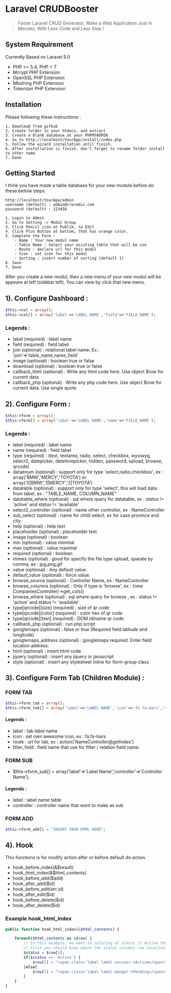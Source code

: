 # Laravel CRUDBooster
> Faster Laravel CRUD Generator, Make a Web Application Just In Minutes, With Less Code and Less Step !

## System Requirement
Currently Based on Laravel 5.0
- PHP >= 5.4, PHP < 7
- Mcrypt PHP Extension
- OpenSSL PHP Extension
- Mbstring PHP Extension
- Tokenizer PHP Extension

## Installation
Please following these instructions : 
```
1. Download from github
2. Create folder in your htdocs, and extract
3. Create a blank database at your PHPMYADMIN
4. Go to http://localhost/YourApp/install/index.php
5. Follow the wizard installation until finish.
6. After installation is finish, don't forget to rename folder install to other name 
7. Done
```

## Getting Started
I think you have made a table database for your new module before do these bellow steps. 
```
http://localhost/YourApp/admin
username (default) : admin@crocodic.com
password (default) : 123456

1. Login to Admin
2. Go to Setting -> Modul Group
3. Click Pencil icon at Publik, to Edit
4. Click Plus Button at bottom, that has orange color.
5. Complete the Form : 
	- Name : Your new modul name
	- Table Name : Select your existing table that will be use
	- Route : declare url for this modul
	- Icon : set icon for this modul
	- Sorting : insert number of sorting (default 1)
6. Save
7. Done
```
After you create a new modul, then a new menu of your new modul will be appeare at left (sidebar left). You can view by click that new menu.

## 1). Configure Dashboard :
```php
$this->col = array();
$this->col[] = array('label'=>'LABEL NAME','field'=>'FIELD_NAME');
```

### Legends : 
- label (required) : label name
- field (required) : field tabel
- join (optional) : relational tabel name. Ex : 'join'=>'table_name,name_field'
- image (optional) : boolean true or false
- download (optional) : boolean true or false
- callback_html (optional) : Write any html code here. Use object $row for current data
- callback_php (optional) : Write any php code here. Use object $row for current data. Use single quote

## 2). Configure Form :
```php
$this->form = array();
$this->form[] = array('label'=>'LABEL NAME','name'=>'FIELD_NAME');
```

### Legends : 
- label (required) : label name
- name (required) : field tabel
- type (required) : (text, textarea, radio, select, checkbox, wysiwyg, select2, datepicker, datetimepicker, hidden, password, upload, browse, qrcode)
- dataenum (optional) : support only for type 'select,radio,checkbox', ex : array('BMW','MERCY','TOYOTA') or array('0|BMW','1|MERCY','2|TOYOTA')
- datatable (optional) : support only for type 'select', this will load data from tabel, ex : "TABLE_NAME, COLUMN_NAME"
- datatable_where (optional) : sql where query for datatable, ex : status != 'active' and status != 'available'
- select2_controller (optional) : name other controller, ex : NameController
- sub_select (optional) : name for child select. ex for case province and city.
- help (optional) : help text
- placeholder (optional) : placeholder text
- image (optional) : boolean
- min (optional) : value minimal
- max (optional) : value maximal
- required (optional) : boolean
- mimes (optional) : good for specify the file type upload, sparate by comma, ex : jpg,png,gif
- value (optional) : Any default value.
- default_value (optional) : force value.
- browse_source (optional) : Controller Name, ex : NameController
- browse_columns (optional) : Only if type is 'browse', ex : (new CompaniesController)->get_cols()
- browse_where (optional) : sql where query for browse , ex : status != 'active' and status != 'available'
- type[qrcode][size] (required) : size of qr code
- type[qrcode][color] (required) : color hex of qr code
- type[qrcode][text] (required) : DOM id/name qr code
- callback_php (optional) : run php script
- googlemaps (optional) : false or true (Required field latitude and longitude)
- googlemaps_address (optional) : googlemaps required. Enter field location address.
- html (optional) : insert html code
- jquery (optional) : insert any jquery or javascript
- style (optional) : insert any stylesheet inline for form-group class

## 3). Configure Form Tab (Children Module) :

### FORM TAB
```php
$this->form_tab = array();
$this->form_tab[] = array('label'=>'LABEL NAME','icon'=>'fa fa-bars','route'=>'URL','filter_field'=>'RELATION_FIELD_NAME');
```

#### Legends : 
- label : tab label name
- icon : set own awesome icon, ex : fa fa-bars
- route : url for tab, ex : action('NameController@getIndex')
- filter_field : field name that use for filter / relation field name. 

### FORM SUB
- $this->form_sub[] = array('label'=>'Label Name','controller'=>'Controller Name');

#### Legends : 
- label : label name table
- controller : controller name that want to make as sub

### FORM ADD 
```php
$this->form_add[] = "INSERT YOUR HTML HERE";
```

## 4). Hook
This functions is for modify action after or before default do action. 

- hook_before_index(&$result)
- hook_html_index(&$html_contents)
- hook_before_add($add)
- hook_after_add($id)
- hook_before_edit($arr,$id)
- hook_after_edit($id)
- hook_before_delete($id)
- hook_after_delete($id)

### Example hook_html_index 
```php
public function hook_html_index(&$html_contents) {

	foreach($html_contents as &$row) {
		// In this example, we want to coloring of status if Active then Green, Else then Red
		// First you should know where the status columns row locations (index of array) 
		$status = $row[5];
		if($status == 'Active') {
			$row[5] = "<span class='label label-success'>Active</span>";
		}else{
			$row[5] = "<span class='label label-danger'>Pending</span>";
		}
	}
}
```